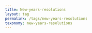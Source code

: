```yaml
---
title: New-years-resolutions
layout: tag
permalink: /tags/new-years-resolutions
taxonomy: new-years-resolutions
---
```


